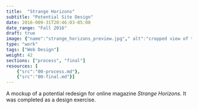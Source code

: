 ```yaml
---
title:  "Strange Horizons"
subtitle: "Potential Site Design"
date: 2016-009-31T20:46:03-05:00
date_range: "Fall 2016"
draft: true
image: {"name":"strange_horizons_preview.jpg"," alt":"cropped view of the strange horizons redesign"}
type: "work"
tags: ["Web Design"]
weight: 42
sections: ["process", "final"]
resources: [
    {"src":"00-process.md"},
    {"src":"00-final.md"}]
---
```

A mockup of  a potential redesign for online magazine *Strange Horizons*. It was completed as a design exercise.